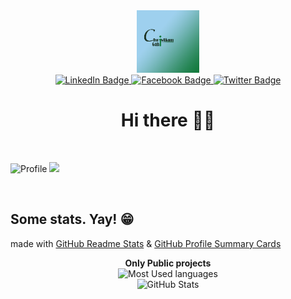 <div id="header" align="center">
  <img src="assets/profile.png" width="100"/>
  <div id="badges">
    <a href="https://www.linkedin.com/in/christian-gabriel-nana/">
      <img src="https://img.shields.io/badge/LinkedIn-blue?style=for-the-badge&logo=linkedin&logoColor=white" alt="LinkedIn Badge"/>
    </a>
    <a href="https://facebook.com/christian80gabi2">
      <img src="https://img.shields.io/badge/Facebook-blue?style=for-the-badge&logo=facebook&logoColor=white" alt="Facebook Badge"/>
    </a>
    <a href="https://twitter.com/christian80gabi">
      <img src="https://img.shields.io/badge/Twitter-blue?style=for-the-badge&logo=twitter&logoColor=white" alt="Twitter Badge"/>
    </a>
  </div>
  <h1>Hi there 👋🏾</h1>
</div>

<br>

![Profile](./profile_illustration.svg)
<img src=".assets/profile_illustration.svg">

<br>

## Some stats. Yay! 😁
made with [GitHub Readme Stats](https://github.com/anuraghazra/github-readme-stats) & [GitHub Profile Summary Cards](https://github.com/vn7n24fzkq/github-profile-summary-cards)

<div align="center">
  <!-- GitHub Profile Summary Cards
  <img src="http://github-profile-summary-cards.vercel.app/api/cards/profile-details?username=christian80gabi&count_private=true&theme=gotham" height="400" alt="Overall Stats"/>
  -->
  
  <div>
    <strong>Only Public projects</strong>
  </div>
  <img src="https://github-readme-stats.vercel.app/api/top-langs?username=christian80gabi&theme=vue-dark&layout=compact&langs_count=8" alt="Most Used languages">
  
  <br>
  
  <img src="https://github-readme-stats.vercel.app/api?username=christian80gabi&count_private=true&show_icons=true&theme=vue-dark" alt="GitHub Stats">
  
  <!-- 
  <img src="https://github-readme-stats.vercel.app/api/wakatime?username=christian80gabi" alt="Week Stats"/>
  
  <br>
  -->
  
</div>

<!-- More GitHub Pins
<a href="https://github.com/anuraghazra/github-readme-stats">
  <img align="center" src="https://github-readme-stats.vercel.app/api/pin/?username=anuraghazra&repo=github-readme-stats" />
</a>
<a href="https://github.com/anuraghazra/convoychat">
  <img align="center" src="https://github-readme-stats.vercel.app/api/pin/?username=anuraghazra&repo=convoychat" />
</a>
-->
